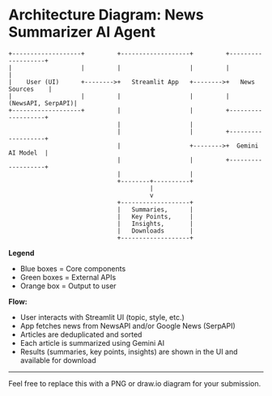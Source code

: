 # Architecture Diagram: News Summarizer AI Agent

```
+-------------------+         +-------------------+         +-------------------+
|                   |         |                   |         |                   |
|    User (UI)      +-------->+   Streamlit App   +-------->+   News Sources    |
|                   |         |                   |         | (NewsAPI, SerpAPI)|
+-------------------+         |                   |         +-------------------+
                              |                   |
                              |                   |         +-------------------+
                              |                   +-------->+  Gemini AI Model  |
                              |                   |         +-------------------+
                              |                   |
                              +--------+----------+
                                       |
                                       v
                              +-------------------+
                              |   Summaries,      |
                              |   Key Points,     |
                              |   Insights,       |
                              |   Downloads       |
                              +-------------------+
```

**Legend**  
- Blue boxes = Core components  
- Green boxes = External APIs  
- Orange box = Output to user


**Flow:**
- User interacts with Streamlit UI (topic, style, etc.)
- App fetches news from NewsAPI and/or Google News (SerpAPI)
- Articles are deduplicated and sorted
- Each article is summarized using Gemini AI
- Results (summaries, key points, insights) are shown in the UI and available for download

---

Feel free to replace this with a PNG or draw.io diagram for your submission.
